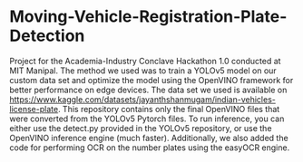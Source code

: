 # Moving-Vehicle-Registration-Plate-Detection
Project for the Academia-Industry Conclave Hackathon 1.0 conducted at MIT Manipal. The method we used was to train a YOLOv5 model on our custom data set and optimize
the model using the OpenVINO framework for better performance on edge devices. The data set we used is available on https://www.kaggle.com/datasets/jayanthshanmugam/indian-vehicles-license-plate.
This repository contains only the final OpenVINO files that were converted from the YOLOv5 Pytorch files. To run inference, you can either use the detect.py provided in the 
YOLOv5 repository, or use the OpenVINO inference engine (much faster). 
Additionally, we also added the code for performing OCR on the number plates using the easyOCR engine. 
